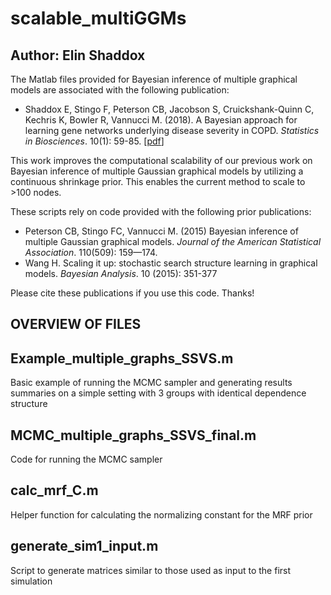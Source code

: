 # scalable_multiGGMs
## Author: Elin Shaddox

The Matlab files provided for Bayesian inference of multiple graphical models are associated with the following publication:
- Shaddox E, Stingo F, Peterson CB, Jacobson S, Cruickshank-Quinn C, Kechris K, Bowler R, Vannucci M. (2018). A Bayesian approach for learning gene networks underlying disease severity in COPD. *Statistics in Biosciences*. 10(1): 59-85. [[pdf](https://odin.mdacc.tmc.edu/~cbpeterson/Shaddox_SIB_2018.pdf)]

This work improves the computational scalability of our previous work on Bayesian inference of multiple Gaussian graphical models by utilizing a continuous shrinkage prior. This enables the current method to scale to \>100 nodes.

These scripts rely on code provided with the following prior publications:
- Peterson CB, Stingo FC, Vannucci M. (2015) Bayesian inference of multiple Gaussian graphical models. *Journal of the American Statistical Association*. 110(509): 159—174.
- Wang H. Scaling it up: stochastic search structure learning in graphical models. *Bayesian Analysis*. 10 (2015): 351-377

Please cite these publications if you use this code. Thanks!

## OVERVIEW OF FILES 

## Example_multiple_graphs_SSVS.m
Basic example of running the MCMC sampler and generating results summaries on a simple setting with 3 groups with identical dependence structure

## MCMC_multiple_graphs_SSVS_final.m
Code for running the MCMC sampler

## calc_mrf_C.m
Helper function for calculating the normalizing constant for the MRF prior

## generate_sim1_input.m
Script to generate matrices similar to those used as input to the first simulation
